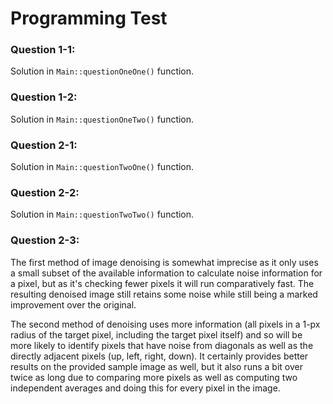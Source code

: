 # Programming Test

### Question 1-1:

Solution in `Main::questionOneOne()` function.

### Question 1-2:

Solution in `Main::questionOneTwo()` function.

### Question 2-1:

Solution in `Main::questionTwoOne()` function.

### Question 2-2:

Solution in `Main::questionTwoTwo()` function.

### Question 2-3:

The first method of image denoising is somewhat imprecise as it only uses a small subset of the 
available information to calculate noise information for a pixel, but as it's checking fewer 
pixels it will run comparatively fast. The resulting denoised image still retains some noise
while still being a marked improvement over the original.

The second method of denoising uses more information (all pixels in a 1-px radius of the target
pixel, including the target pixel itself) and so will be more likely to identify pixels that have
noise from diagonals as well as the directly adjacent pixels (up, left, right, down). It certainly
provides better results on the provided sample image as well, but it also runs a bit over twice as
long due to comparing more pixels as well as computing two independent averages and doing this for
every pixel in the image.